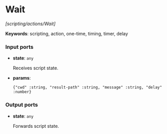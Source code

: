 # Wait

_[scripting/actions/Wait]_

__Keywords__: scripting, action, one-time, timing, timer, delay

### Input ports

* __state__: ` any `

    Receives script state.


* __params__: 
    ```
    {"cwd" :string, "result-path" :string, "message" :string, "delay" :number}
    ```

### Output ports

* __state__: ` any `

    Forwards script state.

